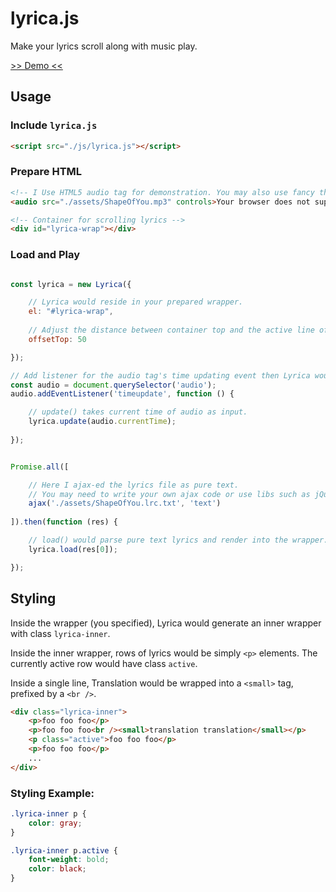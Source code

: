 # lyrica.js
Make your lyrics scroll along with music play.

[>> Demo <<](http://caiyi.us/lyrica)

## Usage

### Include `lyrica.js`

``` html
<script src="./js/lyrica.js"></script>
```

### Prepare HTML

``` html
<!-- I Use HTML5 audio tag for demonstration. You may also use fancy things like jPlayer -->
<audio src="./assets/ShapeOfYou.mp3" controls>Your browser does not support audio tag.</audio>

<!-- Container for scrolling lyrics -->
<div id="lyrica-wrap"></div>
```

### Load and Play

``` javascript

const lyrica = new Lyrica({

    // Lyrica would reside in your prepared wrapper.
    el: "#lyrica-wrap",
    
    // Adjust the distance between container top and the active line of lyrics.
    offsetTop: 50

});

// Add listener for the audio tag's time updating event then Lyrica would do the work.
const audio = document.querySelector('audio');
audio.addEventListener('timeupdate', function () {

    // update() takes current time of audio as input.
    lyrica.update(audio.currentTime);
    
});


Promise.all([

    // Here I ajax-ed the lyrics file as pure text.
    // You may need to write your own ajax code or use libs such as jQuery.
    ajax('./assets/ShapeOfYou.lrc.txt', 'text')
    
]).then(function (res) {

    // load() would parse pure text lyrics and render into the wrapper.
    lyrica.load(res[0]);

});
```

## Styling

Inside the wrapper (you specified), Lyrica would generate an inner wrapper with class `lyrica-inner`.

Inside the inner wrapper, rows of lyrics would be simply `<p>` elements. The currently active row would have class `active`.

Inside a single line, Translation would be wrapped into a `<small>` tag, prefixed by a `<br />`.

``` html
<div class="lyrica-inner">
    <p>foo foo foo</p>
    <p>foo foo foo<br /><small>translation translation</small></p>
    <p class="active">foo foo foo</p>
    <p>foo foo foo</p>
    ...
</div>
```

### Styling Example:

``` css
.lyrica-inner p {
    color: gray;
}

.lyrica-inner p.active {
    font-weight: bold;
    color: black;
}
```
